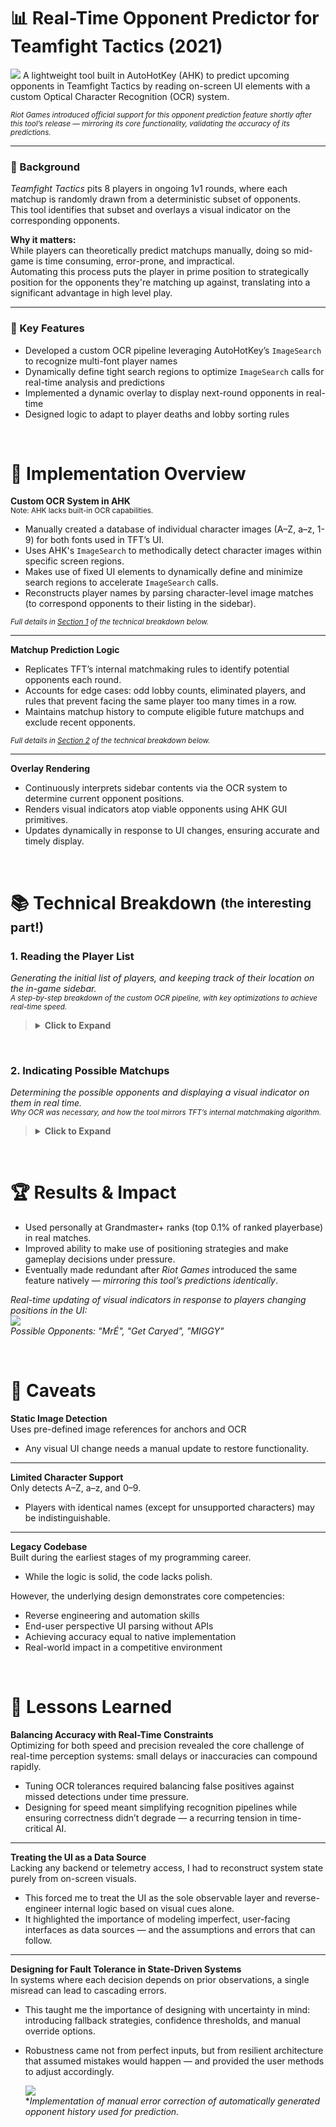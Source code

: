 # 📊 Real-Time Opponent Predictor for Teamfight Tactics (2021)
![](writeup-assets/ScriptOverlay.png)
A lightweight tool built in AutoHotKey (AHK) to predict upcoming opponents in Teamfight Tactics by reading on-screen UI elements with a custom Optical Character Recognition (OCR) system.

<sub>*Riot Games introduced official support for this opponent prediction feature shortly after this tool’s release — mirroring its core functionality, validating the accuracy of its predictions.*</sub>

---

### 🔧 Background
*Teamfight Tactics* pits 8 players in ongoing 1v1 rounds, where each matchup is randomly drawn from a deterministic subset of opponents.  
This tool identifies that subset and overlays a visual indicator on the corresponding opponents.

**Why it matters:**  
While players can theoretically predict matchups manually, doing so mid-game is time consuming, error-prone, and impractical.  
Automating this process puts the player in prime position to strategically position for the opponents they're matching up against, translating into a significant advantage in high level play.

---
 
### 🎯 Key Features  
- Developed a custom OCR pipeline leveraging AutoHotKey’s `ImageSearch` to recognize multi-font player names
- Dynamically define tight search regions to optimize `ImageSearch` calls for real-time analysis and predictions
- Implemented a dynamic overlay to display next-round opponents in real-time   
- Designed logic to adapt to player deaths and lobby sorting rules


&nbsp;
# 🧠 Implementation Overview

**Custom OCR System in AHK**  
<sub>Note: AHK lacks built-in OCR capabilities.</sub>
- Manually created a database of individual character images (A–Z, a–z, 1-9) for both fonts used in TFT’s UI.
- Uses AHK's `ImageSearch` to methodically detect character images within specific screen regions.
- Makes use of fixed UI elements to dynamically define and minimize search regions to accelerate `ImageSearch` calls.
- Reconstructs player names by parsing character-level image matches (to correspond opponents to their listing in the sidebar).

<sub>*Full details in [Section 1](#1-reading-the-player-list) of the technical breakdown below.*</sub>

---

**Matchup Prediction Logic**
- Replicates TFT’s internal matchmaking rules to identify potential opponents each round.
- Accounts for edge cases: odd lobby counts, eliminated players, and rules that prevent facing the same player too many times in a row.
- Maintains matchup history to compute eligible future matchups and exclude recent opponents.  

<sub>*Full details in [Section 2](#2-indicating-possible-matchups) of the technical breakdown below.*</sub>

---

**Overlay Rendering**
- Continuously interprets sidebar contents via the OCR system to determine current opponent positions.
- Renders visual indicators atop viable opponents using AHK GUI primitives.
- Updates dynamically in response to UI changes, ensuring accurate and timely display.
  
&nbsp;
# 📚 Technical Breakdown <sub><sup>(the interesting part!)</sup></sub>

### 1. Reading the Player List

*Generating the initial list of players, and keeping track of their location on the in-game sidebar.  
<sup>A step-by-step breakdown of the custom OCR pipeline, with key optimizations to achieve real-time speed.</sup>*
> <details>
> <summary><strong>Click to Expand</strong></summary>
>
> ## Step 1: Locating Anchor Image  
> First, we search the right-edge of the screen for the following image:  
> ![](writeup-assets/PlayerTagAnchor.png) 
>
> This will be referred to as the "anchor", as it gives us an exact, consistent location relative to a player's name.  
> *In this case, it will be just right of the top-most player's name, as `ImageSearch` scans left-to-right, top-to-bottom.*
> ![](writeup-assets/PlayerTagAnchorExplanation.png)
>
> ## Step 2: Letter Matching  
> A small search area (where `ImageSearch` will search within) is created with an offset relative to the location where the anchor was found.  
> *In this case, the area is created left of anchor — since the anchor is positioned right of the name.  
> This approach significant reduces the time required for search attempts by minimizing the search area.*
>
> Within the search area, run `ImageSearch` on all pre-defined character images of the character set. (`a-z`, `A-Z`, `0-9`)  
> After a character is found (or none are), the search area shifts left — more on success, as the found character occupies the region.
> 
> *Red visual indicates approximate search area.*  
> ![](writeup-assets/ocr1.png) Read: `r`  
> ![](writeup-assets/ocr2.png) Read: `re`  
> ![](writeup-assets/ocr3.png) Read: `reh`
>
> Matched letters are stored in order, only keeping the most recent `5` letters.  
> ![](writeup-assets/ocr4.png) Read: `nomeD`
> 
> ## Step 3: Finalization and Reinitializing  
> When no letter is found repeatedly, the program terminates the loop, and reverses the string.  
> ![](writeup-assets/ocr5.png) Read: `nomeD` --> `Demon`  
> This is now the common name attributed to this player.
>
> We now need to search for the next anchor image, corresponding to the next player in the sidebar.  
> The search area will be the right edge of the screen (as before), but now only starting below where the last anchor was found.  
> ![](writeup-assets/AnchorSearchArea.png)
>
> Next: Repeat from Step 2 — Letter matching in specified area relative to the new anchor — until all players have been accounted for.
>
> ## Final Result
> Certain letters are ignored, as they are difficult to accurately detect and differentiate, for example `I/1/l`. 
>
> Duplicate letters are also discarded, in order to simplify the shifting of the search area.  
> *Otherwise, thin characters such as `t` or `I` may be detected and recorded multiple times.*
>
> The same rules are applied to the OCR process used to detect the current opponent to keep consistency.  
> ![](writeup-assets/PlayersSidebarList.png) ![](writeup-assets/InternalPlayerList.png)  
> *For example,* `Demon` *is recorded as* `Demob` *because of the prior occurence of* `n` *in* `Demon banisher`.
> </details>

&nbsp;
### 2. Indicating Possible Matchups
*Determining the possible opponents and displaying a visual indicator on them in real time.  
<sup>Why OCR was necessary, and how the tool mirrors TFT’s internal matchmaking algorithm.</sup>*
> <details>
> <summary><strong>Click to Expand</strong></summary>
>
> ## Step 1: Update Dead Players
> 
> As part of the process of reading names in [Section 1](#1-reading-the-player-list), the program checks whether each player is still alive.
>
> This is determined by checking if their health is not `0`, which is indicated by a failure of `ImageSearch` in matching of the following image right of the anchor:  
> ![](writeup-assets/DeadPlayerIndicator.png)
>
> Conversely, if this image is found, the corresponding player is marked as dead and excluded from future matchup predictions.
> 
> ## Step 2: Update Match History
>
> Using the same OCR process that reads player names, the tool also detects which opponent the player is currently fighting.
> 
> The anchor image used in this case is the following: 
> *(For more information about the anchor, refer to [Section 1](#1-reading-the-player-list))*  
> ![](writeup-assets/CurrentOpponentAnchor.png)
>
> No need for reversal in this case, as the anchor is left of the name — the letters are detected left to right.  
> ![](writeup-assets/CurrentOpponentExample.png)  
> *The font for this text is different from the sidebar (player list), and is the main motivation behind implementing OCR. If this were not the case, a well-positioned snapshot of each player name in the sidebar on initialization, followed with image matching such snapshots in this location would suffice in relating the current opponent to their listing on the sidebar.*
>
> These names are then recorded in a list of recently faced opponents.  
>![](writeup-assets/OpponentHistory.png) 
> 
> ## Step 3: Calculate Possible Matchups
>
> The game enforces a rule: you cannot face any of your last `(4 - # of dead players)` opponents.
> - With all 8 players alive, you cannot face the 4 opponents you have most recently fought.
> - After a player has died, you cannot face the last 3 that you have most recently fought. 
>
> Using the list of remaining players (Step 1), and constantly-updated match history (Step 2), these rules are used to compute which players are valid opponents in the next round.
>
> Visual indicators are overlayed on eligible opponents while reading names from the sidebar — which is done constantly in order to account for player positions in the sidebar changing over the course of a game. 
>
> The result is a reliable visual overlay perpetually indicating possible opponents for the next round.  
> ![](writeup-assets/PlayerListIncludeDead.png)
> </details>

&nbsp;
# 🏆 Results & Impact

- Used personally at Grandmaster+ ranks (top 0.1% of ranked playerbase) in real matches.
- Improved ability to make use of positioning strategies and make gameplay decisions under pressure.
- Eventually made redundant after *Riot Games* introduced the same feature natively — *mirroring this tool’s predictions identically*.

*Real-time updating of visual indicators in response to players changing positions in the UI:*  
![](writeup-assets/LiveTracking.gif)  
*Possible Opponents: "MrÉ", "Get Caryed", "MIGGY"*

&nbsp;
# 🧹 Caveats
**Static Image Detection**  
Uses pre-defined image references for anchors and OCR
- Any visual UI change needs a manual update to restore functionality.

---

**Limited Character Support**  
Only detects A–Z, a–z, and 0–9.
- Players with identical names (except for unsupported characters) may be indistinguishable.

---

**Legacy Codebase**  
Built during the earliest stages of my programming career.  
- While the logic is solid, the code lacks polish.

However, the underlying design demonstrates core competencies:
  - Reverse engineering and automation skills
  - End-user perspective UI parsing without APIs
  - Achieving accuracy equal to native implementation
  - Real-world impact in a competitive environment

&nbsp;
# 📔 Lessons Learned
**Balancing Accuracy with Real-Time Constraints**  
Optimizing for both speed and precision revealed the core challenge of real-time perception systems: small delays or inaccuracies can compound rapidly.  
- Tuning OCR tolerances required balancing false positives against missed detections under time pressure.  
- Designing for speed meant simplifying recognition pipelines while ensuring correctness didn’t degrade — a recurring tension in time-critical AI.

---

**Treating the UI as a Data Source**  
Lacking any backend or telemetry access, I had to reconstruct system state purely from on-screen visuals.  
- This forced me to treat the UI as the sole observable layer and reverse-engineer internal logic based on visual cues alone.  
- It highlighted the importance of modeling imperfect, user-facing interfaces as data sources — and the assumptions and errors that can follow.

---

**Designing for Fault Tolerance in State-Driven Systems**  
In systems where each decision depends on prior observations, a single misread can lead to cascading errors.  
- This taught me the importance of designing with uncertainty in mind: introducing fallback strategies, confidence thresholds, and manual override options.  
- Robustness came not from perfect inputs, but from resilient architecture that assumed mistakes would happen — and provided the user methods to adjust accordingly.
  
   ![](writeup-assets/UserIntervention.gif)  
   **Implementation of manual error correction of automatically generated opponent history used for prediction.*

